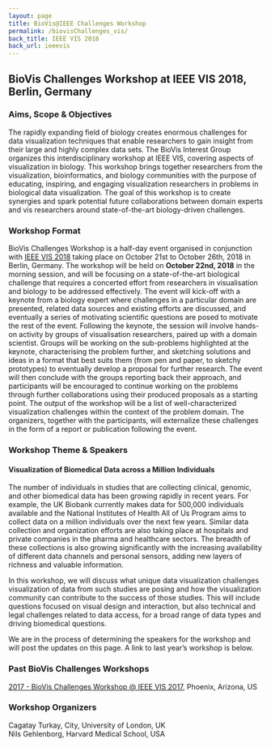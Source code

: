 ```yaml
---
layout: page
title: BioVis@IEEE Challenges Workshop
permalink: /biovisChallenges_vis/
back_title: IEEE VIS 2018
back_url: ieeevis
---
```

## BioVis Challenges Workshop at IEEE VIS 2018, Berlin, Germany

### Aims, Scope & Objectives
The rapidly expanding field of biology creates enormous challenges for data visualization techniques that enable researchers to gain insight from their large and highly complex data sets.
The BioVis Interest Group organizes this interdisciplinary workshop at IEEE VIS, covering aspects of visualization in biology. This workshop brings together researchers from the visualization, bioinformatics, and biology communities with the purpose of educating, inspiring, and engaging visualization researchers in problems in biological data visualization. The goal of this workshop is to create synergies and spark potential future collaborations between domain experts and vis researchers around state-of-the-art biology-driven challenges.

### Workshop Format
BioVis Challenges Workshop is a half-day event organised in conjunction with <a href="http://ieeevis.org/year/2018/welcome">IEEE VIS 2018</a> taking place on October 21st to October 26th, 2018 in Berlin, Germany. The workshop will be held on <strong>October 22nd, 2018</strong> in the morning session, and will be focusing on a state-of-the-art biological challenge that requires a concerted effort from researchers in visualisation and biology to be addressed effectively. The event will kick-off with a keynote from a biology expert where challenges in a particular domain are presented, related data sources and existing efforts are discussed, and eventually a series of motivating scientific questions are posed to motivate the rest of the event. Following the keynote, the session will involve hands-on activity by groups of visualisation researchers, paired up with a domain scientist. Groups will be working on the sub-problems highlighted at the keynote, characterising the problem further, and sketching solutions and ideas in a format that best suits them (from pen and paper, to sketchy prototypes) to eventually develop a proposal for further research. The event will then conclude with the groups reporting back their approach, and participants will be encouraged to continue working on the problems through further collaborations using their produced proposals as a starting point.
The output of the workshop will be a list of well-characterized visualization challenges within the context of the problem domain. The organizers, together with the participants, will externalize these challenges in the form of a report or publication following the event.

### Workshop Theme & Speakers

#### Visualization of Biomedical Data across a Million Individuals
The number of individuals in studies that are collecting clinical, genomic, and other biomedical data has been growing rapidly in recent years. For example, the UK Biobank currently makes data for 500,000 individuals available and the National Institutes of Health All of Us Program aims to collect data on a million individuals over the next few years. Similar data collection and organization efforts are also taking place at hospitals and private companies in the pharma and healthcare sectors. The breadth of these collections is also growing significantly with the increasing availability of different data channels and personal sensors, adding new layers of richness and valuable information.

In this workshop, we will discuss what unique data visualization challenges visualization of data from such studies are posing and how the visualization community can contribute to the success of those studies. This will include  questions focused on visual design and interaction, but also technical and legal challenges related to data access, for a broad range of data types and driving biomedical questions.

We are in the process of determining the speakers for the workshop and will post the updates on this page. A link to last year’s workshop is below.

### Past BioVis Challenges Workshops
<a href="http://biovis.net/2017/agenda_ieee/">2017 - BioVis Challenges Workshop @ IEEE VIS 2017</a>, Phoenix, Arizona, US


### Workshop Organizers

Cagatay Turkay, City, University of London, UK<br>
Nils Gehlenborg, Harvard Medical School, USA
